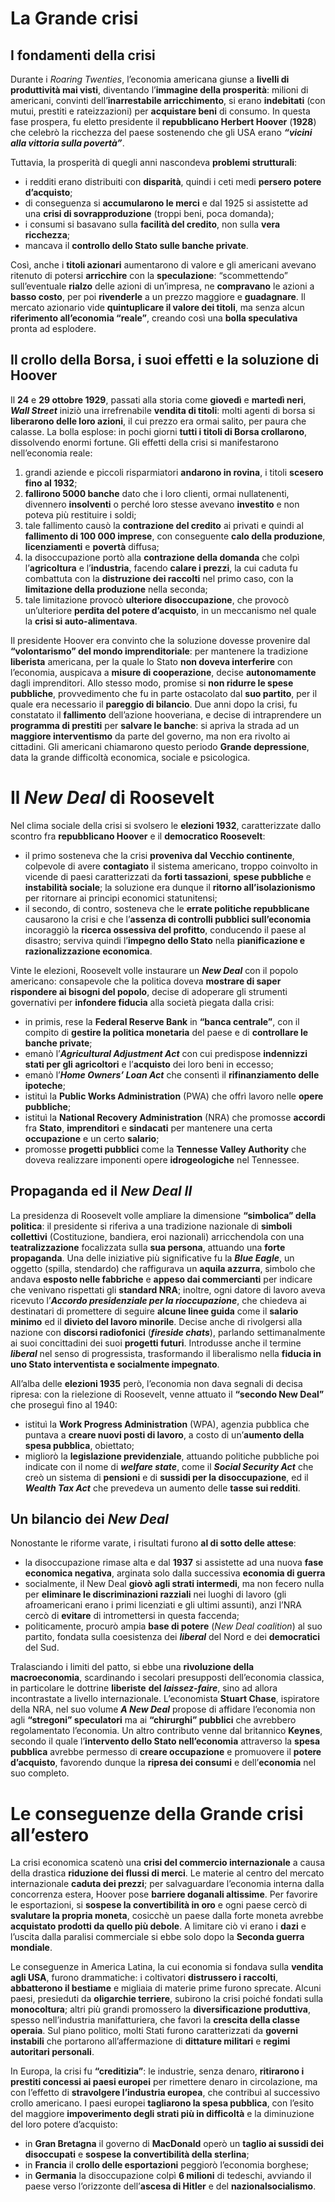 # La Grande crisi
## I fondamenti della crisi
Durante i _Roaring Twenties_, l’economia americana giunse a **livelli di produttività mai visti**, diventando l’**immagine della prosperità**: milioni di americani, convinti dell’**inarrestabile arricchimento**, si erano **indebitati** (con mutui, prestiti e rateizzazioni) per **acquistare beni** di consumo. In questa fase prospera, fu eletto presidente il **repubblicano Herbert Hoover** (**1928**) che celebrò la ricchezza del paese sostenendo che gli USA erano **_“vicini alla vittoria sulla povertà”_**.

Tuttavia, la prosperità di quegli anni nascondeva **problemi strutturali**:
- i redditi erano distribuiti con **disparità**, quindi i ceti medi **persero potere d’acquisto**;
- di conseguenza si **accumularono le merci** e dal 1925 si assistette ad una **crisi di sovrapproduzione** (troppi beni, poca domanda);
- i consumi si basavano sulla **facilità del credito**, non sulla **vera ricchezza**;
- mancava il **controllo dello Stato sulle banche private**.

Così, anche i **titoli azionari** aumentarono di valore e gli americani avevano ritenuto di potersi **arricchire** con la **speculazione**: “scommettendo” sull’eventuale **rialzo** delle azioni di un’impresa, ne **compravano** le azioni a **basso costo**, per poi **rivenderle** a un prezzo maggiore e **guadagnare**. Il mercato azionario vide **quintuplicare il valore dei titoli**, ma senza alcun **riferimento all’economia “reale”**, creando così una **bolla speculativa** pronta ad esplodere.
## Il crollo della Borsa, i suoi effetti e la soluzione di Hoover
Il **24** e **29 ottobre 1929**, passati alla storia come **giovedì** e **martedì neri**, **_Wall Street_** iniziò una irrefrenabile **vendita di titoli**: molti agenti di borsa si **liberarono delle loro azioni**, il cui prezzo era ormai salito, per paura che calasse. La bolla esplose: in pochi giorni **tutti i titoli di Borsa crollarono**, dissolvendo enormi fortune. Gli effetti della crisi si manifestarono nell’economia reale:
1. grandi aziende e piccoli risparmiatori **andarono in rovina**, i titoli **scesero fino al 1932**;
2. **fallirono 5000 banche** dato che i loro clienti, ormai nullatenenti, divennero **insolventi** o perché loro stesse avevano **investito** e non poteva più restituire i soldi;
3. tale fallimento causò la **contrazione del credito** ai privati e quindi al **fallimento di 100 000 imprese**, con conseguente **calo della produzione**, **licenziamenti** e **povertà** diffusa;
4. la disoccupazione portò alla **contrazione della domanda** che colpì l’**agricoltura** e l’**industria**, facendo **calare i prezzi**, la cui caduta fu combattuta con la **distruzione dei raccolti** nel primo caso, con la **limitazione della produzione** nella seconda;
5. tale limitazione provocò **ulteriore disoccupazione**, che provocò un’ulteriore **perdita del potere d’acquisto**, in un meccanismo nel quale la **crisi si auto-alimentava**.

Il presidente Hoover era convinto che la soluzione dovesse provenire dal **“volontarismo” del mondo imprenditoriale**: per mantenere la tradizione **liberista** americana, per la quale lo Stato **non doveva interferire** con l’economia, auspicava a **misure di cooperazione**, decise **autonomamente** dagli imprenditori. Allo stesso modo, promise si **non ridurre le spese pubbliche**, provvedimento che fu in parte ostacolato dal **suo partito**, per il quale era necessario il **pareggio di bilancio**. Due anni dopo la crisi, fu constatato il **fallimento** dell’azione hooveriana, e decise di intraprendere un **programma di prestiti** per **salvare le banche**: si apriva la strada ad un **maggiore interventismo** da parte del governo, ma non era rivolto ai cittadini. Gli americani chiamarono questo periodo **Grande depressione**, data la grande difficoltà economica, sociale e psicologica.
# Il _New Deal_ di Roosevelt
Nel clima sociale della crisi si svolsero le **elezioni 1932**, caratterizzate dallo scontro fra **repubblicano Hoover** e il **democratico Roosevelt**:
- il primo sosteneva che la crisi **proveniva dal Vecchio continente**, colpevole di avere **contagiato** il sistema americano, troppo coinvolto in vicende di paesi caratterizzati da **forti tassazioni**, **spese pubbliche** e **instabilità sociale**; la soluzione era dunque il **ritorno all’isolazionismo** per ritornare ai principi economici statunitensi;
- il secondo, di contro, sosteneva che le **errate politiche repubblicane** causarono la crisi e che l’**assenza di controlli pubblici sull’economia** incoraggiò la **ricerca ossessiva del profitto**, conducendo il paese al disastro; serviva quindi l’**impegno dello Stato** nella **pianificazione e razionalizzazione economica**.

Vinte le elezioni, Roosevelt volle instaurare un **_New Deal_** con il popolo americano: consapevole che la politica doveva **mostrare di saper rispondere ai bisogni del popolo**, decise di adoperare gli strumenti governativi per **infondere fiducia** alla società piegata dalla crisi:
- in primis, rese la **Federal Reserve Bank** in **“banca centrale”**, con il compito di **gestire la politica monetaria** del paese e di **controllare le banche private**;
- emanò l’**_Agricultural Adjustment Act_** con cui predispose **indennizzi stati per gli agricoltori** e l’**acquisto** dei loro beni in eccesso;
- emanò l’**_Home Owners’ Loan Act_** che consentì il **rifinanziamento delle ipoteche**;
- istituì la **Public Works Administration** (PWA) che offrì lavoro nelle **opere pubbliche**;
- istituì la **National Recovery Administration** (NRA) che promosse **accordi** fra **Stato**, **imprenditori** e **sindacati** per mantenere una certa **occupazione** e un certo **salario**;
- promosse **progetti pubblici** come la **Tennesse Valley Authority** che doveva realizzare imponenti opere **idrogeologiche** nel Tennessee.
## Propaganda ed il *New Deal II*
La presidenza di Roosevelt volle ampliare la dimensione **“simbolica” della politica**: il presidente si riferiva a una tradizione nazionale di **simboli collettivi** (Costituzione, bandiera, eroi nazionali) arricchendola con una **teatralizzazione** focalizzata sulla **sua persona**, attuando una **forte propaganda**. Una delle iniziative più significative fu la **_Blue Eagle_**, un oggetto (spilla, stendardo) che raffigurava un **aquila azzurra**, simbolo che andava **esposto nelle fabbriche** e **appeso dai commercianti** per indicare che venivano rispettati gli **standard NRA**; inoltre, ogni datore di lavoro aveva ricevuto l’**_Accordo presidenziale per la rioccupazione_**, che chiedeva ai destinatari di promettere di seguire **alcune linee guida** come il **salario minimo** ed il **divieto del lavoro minorile**. Decise anche di rivolgersi alla nazione con **discorsi radiofonici** (**_fireside chats_**), parlando settimanalmente ai suoi concittadini dei suoi **progetti futuri**. Introdusse anche il termine **_liberal_** nel senso di progressista, trasformando il liberalismo nella **fiducia in uno Stato interventista e socialmente impegnato**.

All’alba delle **elezioni 1935** però, l’economia non dava segnali di decisa ripresa: con la rielezione di Roosevelt, venne attuato il **“secondo New Deal”** che proseguì fino al 1940:
- istituì la **Work Progress Administration** (WPA), agenzia pubblica che puntava a **creare nuovi posti di lavoro**, a costo di un’**aumento della spesa pubblica**, obiettato;
- migliorò la **legislazione previdenziale**, attuando politiche pubbliche poi indicate con il nome di **_welfare state_**, come il **_Social Security Act_** che creò un sistema di **pensioni** e di **sussidi per la disoccupazione**, ed il **_Wealth Tax Act_** che prevedeva un aumento delle **tasse sui redditi**.
## Un bilancio dei _New Deal_
Nonostante le riforme varate, i risultati furono **al di sotto delle attese**:
- la disoccupazione rimase alta e dal **1937** si assistette ad una nuova **fase economica negativa**, arginata solo dalla successiva **economia di guerra**
- socialmente, il New Deal **giovò agli strati intermedi**, ma non fecero nulla per **eliminare le discriminazioni razziali** nei luoghi di lavoro (gli afroamericani erano i primi licenziati e gli ultimi assunti), anzi l’NRA cercò di **evitare** di intromettersi in questa faccenda;
- politicamente, procurò ampia **base di potere** (_New Deal coalition_) al suo partito, fondata sulla coesistenza dei **_liberal_** del Nord e dei **democratici** del Sud.

Tralasciando i limiti del patto, si ebbe una **rivoluzione della macroeconomia**, scardinando i secolari presupposti dell’economia classica, in particolare le dottrine **liberiste** **del _laissez-faire_**, sino ad allora incontrastate a livello internazionale. L’economista **Stuart Chase**, ispiratore della NRA, nel suo volume **_A New Deal_** propose di affidare l’economia non agli **“stregoni” speculatori** ma ai **“chirurghi” pubblici** che avrebbero regolamentato l’economia. Un altro contributo venne dal britannico **Keynes**, secondo il quale l’**intervento dello Stato nell’economia** attraverso la **spesa pubblica** avrebbe permesso di **creare occupazione** e promuovere il **potere d’acquisto**, favorendo dunque la **ripresa dei consumi** e dell’**economia** nel suo completo.
# Le conseguenze della Grande crisi all’estero
La crisi economica scatenò una **crisi del commercio internazionale** a causa della drastica **riduzione dei flussi di merci**. Le materie al centro del mercato internazionale **caduta dei prezzi**; per salvaguardare l’economia interna dalla concorrenza estera, Hoover pose **barriere doganali altissime**. Per favorire le esportazioni, si **sospese la convertibilità in oro** e ogni paese cercò di **svalutare la propria moneta**, cosicchè un paese dalla forte moneta avrebbe **acquistato prodotti da quello più debole**. A limitare ciò vi erano i **dazi** e l’uscita dalla paralisi commerciale si ebbe solo dopo la **Seconda guerra mondiale**.

Le conseguenze in America Latina, la cui economia si fondava sulla **vendita agli USA**, furono drammatiche: i coltivatori **distrussero i raccolti**, **abbatterono il bestiame** e migliaia di materie prime furono sprecate. Alcuni paesi, presieduti da **oligarchie terriere**, subirono la crisi poiché fondati sulla **monocoltura**; altri più grandi promossero la **diversificazione produttiva**, spesso nell’industria manifatturiera, che favorì la **crescita della classe operaia**. Sul piano politico, molti Stati furono caratterizzati da **governi instabili** che portarono all’affermazione di **dittature militari** e **regimi autoritari personali**.

In Europa, la crisi fu **“creditizia”**: le industrie, senza denaro, **ritirarono i prestiti concessi ai paesi europei** per rimettere denaro in circolazione, ma con l’effetto di **stravolgere l’industria europea**, che contribuì al successivo crollo americano. I paesi europei **tagliarono la spesa pubblica**, con l’esito del maggiore **impoverimento degli strati più in difficoltà** e la diminuzione del loro potere d’acquisto:
- in **Gran Bretagna** il governo di **MacDonald** operò un **taglio ai sussidi dei disoccupati** e **sospese la convertibilità della sterlina**;
- in **Francia** il **crollo delle esportazioni** peggiorò l’economia borghese;
- in **Germania** la disoccupazione colpì **6 milioni** di tedeschi, avviando il paese verso l’orizzonte dell’**ascesa di Hitler** e del **nazionalsocialismo**.